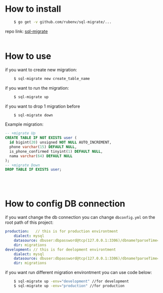 # How to install 
```sh
    $ go get -v github.com/rubenv/sql-migrate/...
```
repo link: [sql-migrate](https://github.com/rubenv/sql-migrate)
<br>
<br>
# How to use
if you want to create new migration:
```sh
    $ sql-migrate new create_table_name
```

if you want to run the migration:
```sh
    $ sql-migrate up
```

if you want to drop 1 migration before
```sh
    $ sql-migrate down
```

Example migration:

```sql    
-- +migrate Up
CREATE TABLE IF NOT EXISTS user (
  id bigint(20) unsigned NOT NULL AUTO_INCREMENT,
  phone varchar(15) DEFAULT NULL,
  is_phone_confirmed tinyint(1) DEFAULT NULL,
  nama varchar(64) DEFAULT NULL
);
-- +migrate Down
DROP TABLE IF EXISTS user;
```
<br>
<br>

# How to config DB connection
if you want change the db connection you can change `dbconfig.yml` on the root path of this project:
```yml
production:   // this is for production environtment
    dialect: mysql
    datasource: dbuser:dbpassword@tcp(127.0.0.1:3306)/dbname?parseTime=true
    dir: migrations
development: // this is for deelopment environtment
    dialect: mysql
    datasource: dbuser:dbpassword@tcp(127.0.0.1:3306)/dbname?parseTime=true
    dir: migrations
```

if you want run different migration environtment you can use code below:
```sh
    $ sql-migrate up -env="development" //for development
    $ sql-migrate up -env="production" //for production
```